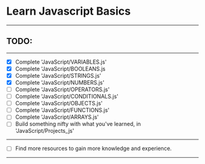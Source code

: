 # Learn Javascript Basics
---
## TODO:
---

* [X] Complete 'JavaScript/VARIABLES.js'
* [X] Complete 'JavaScript/BOOLEANS.js
* [X] Complete 'JavaScript/STRINGS.js'
* [X] Complete 'JavaScript/NUMBERS.js'
* [ ] Complete 'JavaScript/OPERATORS.js'
* [ ] Complete 'JavaScript/CONDITIONALS.js'
* [ ] Complete 'JavaScript/OBJECTS.js'
* [ ] Complete 'JavaScript/FUNCTIONS.js'
* [ ] Complete 'JavaScript/ARRAYS.js'
* [ ] Build something nifty with what you've learned, in 'JavaScript/Projects_js'
---
* [ ] Find more resources to gain more knowledge and experience.
---
